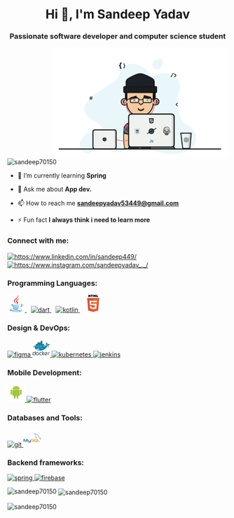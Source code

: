 <h1 align="center">Hi 👋, I'm Sandeep Yadav</h1>
<h3 align="center">Passionate software developer and computer science student</h3>

<img align= "right" alt="Coding" width="400" src="https://github.com/sandeep70150/sandeep70150/blob/main/coding%20animation.gif">
 
<p align="left"> <img src="https://komarev.com/ghpvc/?username=sandeep70150&label=Profile%20views&color=0e75b6&style=flat" alt="sandeep70150" /> </p>

- 🌱 I’m currently learning **Spring**

- 💬 Ask me about **App dev.**

- 📫 How to reach me **sandeepyadav53449@gmail.com**

- ⚡ Fun fact **I always think i need to learn more**


<h3 align="left">Connect with me:</h3>
<p align="left">
<a href="https://linkedin.com/in/https://www.linkedin.com/in/sandeep449/" target="blank"><img align="center" src="https://raw.githubusercontent.com/rahuldkjain/github-profile-readme-generator/master/src/images/icons/Social/linked-in-alt.svg" alt="https://www.linkedin.com/in/sandeep449/" height="30" width="40" /></a>
<a href="https://instagram.com/https://www.instagram.com/sandeepyadav_._/" target="blank"><img align="center" src="https://raw.githubusercontent.com/rahuldkjain/github-profile-readme-generator/master/src/images/icons/Social/instagram.svg" alt="https://www.instagram.com/sandeepyadav_._/" height="30" width="40" /></a>
</p>

<h3 align="left">Programming Languages:</h3>
<p align="left">
  <a href="https://www.java.com" target="_blank" rel="noreferrer" style="margin-right: 10px;">
    <img src="https://raw.githubusercontent.com/devicons/devicon/master/icons/java/java-original.svg" alt="java" width="40" height="40"/>
   <a href="https://dart.dev" target="_blank" rel="noreferrer" style="margin-right: 10px;">
    <img src="https://www.vectorlogo.zone/logos/dartlang/dartlang-icon.svg" alt="dart" width="40" height="40"/>
  </a> 
  </a> 
  <a href="https://kotlinlang.org" target="_blank" rel="noreferrer" style="margin-right: 10px;">
    <img src="https://www.vectorlogo.zone/logos/kotlinlang/kotlinlang-icon.svg" alt="kotlin" width="40" height="40"/>
  </a>
 
  <a href="https://www.w3.org/html/" target="_blank" rel="noreferrer">
    <img src="https://raw.githubusercontent.com/devicons/devicon/master/icons/html5/html5-original-wordmark.svg" alt="html5" width="40" height="40"/>
  </a>
</p>

<h3 align="left">Design & DevOps:</h3>
<p align="left">
  <a href="https://www.figma.com/" target="_blank" rel="noreferrer">
    <img src="https://www.vectorlogo.zone/logos/figma/figma-icon.svg" alt="figma" width="40" height="40"/>
  </a> 
  <a href="https://www.docker.com/" target="_blank" rel="noreferrer">
    <img src="https://raw.githubusercontent.com/devicons/devicon/master/icons/docker/docker-original-wordmark.svg" alt="docker" width="40" height="40"/>
  </a> 
  <a href="https://kubernetes.io" target="_blank" rel="noreferrer">
    <img src="https://www.vectorlogo.zone/logos/kubernetes/kubernetes-icon.svg" alt="kubernetes" width="40" height="40"/>
  </a> 
  <a href="https://www.jenkins.io" target="_blank" rel="noreferrer">
    <img src="https://www.vectorlogo.zone/logos/jenkins/jenkins-icon.svg" alt="jenkins" width="40" height="40"/>
  </a>
</p>

<h3 align="left">Mobile Development:</h3>
<p align="left">
  <a href="https://developer.android.com" target="_blank" rel="noreferrer">
    <img src="https://raw.githubusercontent.com/devicons/devicon/master/icons/android/android-original-wordmark.svg" alt="android" width="40" height="40"/>
  </a>
 <a href="https://flutter.dev" target="_blank" rel="noreferrer">
    <img src="https://www.vectorlogo.zone/logos/flutterio/flutterio-icon.svg" alt="flutter" width="40" height="40"/>
  </a> 
</p>

<h3 align="left">Databases and Tools:</h3>
<p align="left">
  <a href="https://git-scm.com/" target="_blank" rel="noreferrer">
    <img src="https://www.vectorlogo.zone/logos/git-scm/git-scm-icon.svg" alt="git" width="40" height="40"/>
  </a> 
  <a href="https://www.mysql.com/" target="_blank" rel="noreferrer">
    <img src="https://raw.githubusercontent.com/devicons/devicon/master/icons/mysql/mysql-original-wordmark.svg" alt="mysql" width="40" height="40"/>
  </a>
</p>

<h3 align="left">Backend frameworks:</h3>
<p align="left">
  <a href="https://spring.io/" target="_blank" rel="noreferrer">
    <img src="https://www.vectorlogo.zone/logos/springio/springio-icon.svg" alt="spring" width="40" height="40"/>
  </a>
  <a href="https://firebase.google.com/" target="_blank" rel="noreferrer">
    <img src="https://www.vectorlogo.zone/logos/firebase/firebase-icon.svg" alt="firebase" width="40" height="40"/>
  </a>
</p>


<p><img align="left" src="https://github-readme-stats.vercel.app/api/top-langs?username=sandeep70150&show_icons=true&locale=en&layout=compact" alt="sandeep70150" /></p>

<p>&nbsp;<img align="center" src="https://github-readme-stats.vercel.app/api?username=sandeep70150&show_icons=true&locale=en" alt="sandeep70150" /></p>

<p><img align="center" src="https://github-readme-streak-stats.herokuapp.com/?user=sandeep70150&" alt="sandeep70150" /></p>
